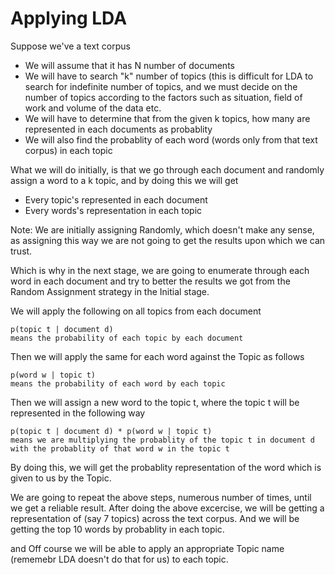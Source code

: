 # Applying LDA 

Suppose we've a text corpus 
- We will assume that it has N number of documents
- We will have to search "k" number of topics (this is difficult for LDA to search for indefinite number of topics, and we must decide on the number of topics according to the factors such as situation, field of work and volume of the data etc. 
- We will have to determine that from the given k topics, how many are represented in each documents as probablity
- We will also find the probablity of each word (words only from that text corpus) in each topic


What we will do initially, is that we go through each document and randomly assign a word to a k topic, and by doing this we will get

- Every topic's represented in each document
- Every words's representation in each topic

Note: We are initially assigning Randomly, which doesn't make any sense, as assigning this way we are not going to get the results upon which we can trust. 

Which is why in the next stage, we are going to enumerate through each word in each document and try to better the results we got from the Random Assignment strategy in the Initial stage. 

We will apply the following on all topics from each document

```
p(topic t | document d) 
means the probability of each topic by each document
```

Then we will apply the same for each word against the Topic as follows

```
p(word w | topic t) 
means the probability of each word by each topic
```

Then we will assign a new word to the topic t, where the topic t will be represented in the following way

```
p(topic t | document d) * p(word w | topic t)
means we are multiplying the probablity of the topic t in document d with the probablity of that word w in the topic t
```

By doing this, we will get the probablity representation of the word which is given to us by the Topic. 

We are going to repeat the above steps, numerous number of times, until we get a reliable result.
After doing the above excercise, we will be getting a representation of (say 7 topics) across the text corpus.
And we will be getting the top 10 words by probablity in each topic. 

and Off course we will be able to apply an appropriate Topic name (rememebr LDA doesn't do that for us) to each topic.


